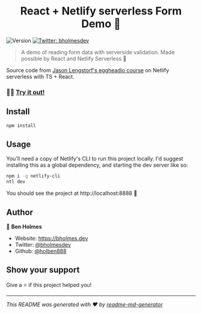 <h1 align="center">React + Netlify serverless Form Demo 📝</h1>
<p>
  <img alt="Version" src="https://img.shields.io/badge/version-1.0.0-blue.svg?cacheSeconds=2592000" />
  <a href="https://twitter.com/bholmesdev" target="_blank">
    <img alt="Twitter: bholmesdev" src="https://img.shields.io/twitter/follow/bholmesdev.svg?style=social" />
  </a>
</p>

> A demo of reading form data with serverside validation. Made possible by React and Netlify Serverless 🔹 

Source code from [Jason Lengstorf's eggheadio course](https://egghead.io/courses/create-a-typescript-powered-serverless-react-application-cf0acfbf) on Netlify serverless with TS + React.

### 🧑‍💻 [Try it out!](react-netlify-serverless.netlify.app)

## Install

```sh
npm install
```

## Usage

You'll need a copy of Netlify's CLI to run this project locally. I'd suggest installing this as a global dependency, and starting the dev server like so:

```sh
npm i -g netlify-cli
ntl dev
```

You should see the project at http://localhost:8888 🚀

## Author

👤 **Ben Holmes**

* Website: https://bholmes.dev
* Twitter: [@bholmesdev](https://twitter.com/bholmesdev)
* Github: [@holben888](https://github.com/holben888)

## Show your support

Give a ⭐️ if this project helped you!

***
_This README was generated with ❤️ by [readme-md-generator](https://github.com/kefranabg/readme-md-generator)_